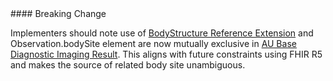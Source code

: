 <div class="note-to-balloters" markdown="1">
#### Breaking Change

 Implementers should note use of [BodyStructure Reference Extension](http://hl7.org/fhir/StructureDefinition/bodySite) and Observation.bodySite element are now mutually exclusive in  [AU Base Diagnostic Imaging Result](StructureDefinition-au-imagingresult.html). This aligns with future constraints using FHIR R5 and makes the source of related body site unambiguous.
 </div>